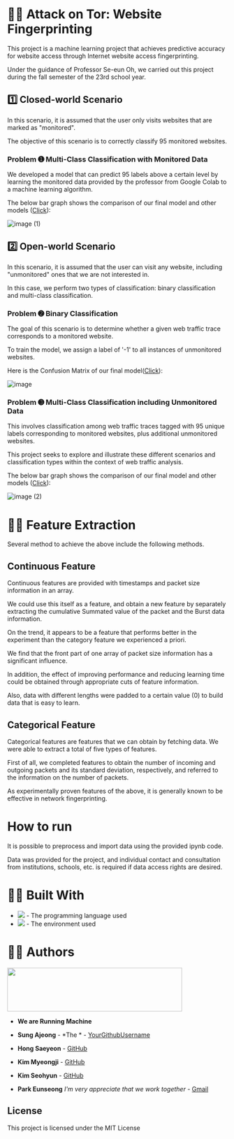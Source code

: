 # 🏃‍♀️ Attack on Tor: Website Fingerprinting

This project is a machine learning project that achieves predictive accuracy for website access through Internet website access fingerprinting.

Under the guidance of Professor Se-eun Oh, we carried out this project during the fall semester of the 23rd school year.

## 1️⃣  **Closed-world Scenario**

In this scenario, it is assumed that the user only visits websites that are marked as "monitored". 

The objective of this scenario is to correctly classify 95 monitored websites.

### Problem ➊ **Multi-Class Classification with Monitored Data**

We developed a model that can predict 95 labels above a certain level by learning the monitored data provided by the professor from Google Colab to a machine learning algorithm.

The below bar graph shows the comparison of our final model and other models ([Click](https://github.com/Running-Machine-ML23-2/problem_1/)):

![image (1)](https://github.com/Running-Machine-ML23-2/.github/assets/96706954/e52c0d8d-f44a-4d63-9d97-0db54f268621)


## 2️⃣  **Open-world Scenario**

In this scenario, it is assumed that the user can visit any website, including "unmonitored" ones that we are not interested in. 

In this case, we perform two types of classification: binary classification and multi-class classification.

### Problem ➋  **Binary Classification**

The goal of this scenario is to determine whether a given web traffic trace corresponds to a monitored website. 

To train the model, we assign a label of '-1' to all instances of unmonitored websites.

Here is the Confusion Matrix of our final model([Click](https://github.com/Running-Machine-ML23-2/problem_2/blob/main/Adaboost.ipynb)):

![image](https://github.com/Running-Machine-ML23-2/.github/assets/96706954/f915c953-1de3-44da-aa9e-6c032dabe3b8)


### Problem ➌  **Multi-Class Classification including Unmonitored Data**

This involves classification among web traffic traces tagged with 95 unique labels corresponding to monitored websites, plus additional unmonitored websites.

This project seeks to explore and illustrate these different scenarios and classification types within the context of web traffic analysis.

The below bar graph shows the comparison of our final model and other models ([Click](https://github.com/Running-Machine-ML23-2/problem_3/)):

![image (2)](https://github.com/Running-Machine-ML23-2/.github/assets/96706954/1b40bdea-ad2c-4b32-be92-270b7ffca46a)


# 🏃‍♀️ **Feature Extraction**

Several method to achieve the above include the following methods.

## **Continuous Feature**

Continuous features are provided with timestamps and packet size information in an array. 

We could use this itself as a feature, and obtain a new feature by separately extracting the cumulative Summated value of the packet and the Burst data information.

On the trend, it appears to be a feature that performs better in the experiment than the category feature we experienced a priori.

We find that the front part of one array of packet size information has a significant influence. 

In addition, the effect of improving performance and reducing learning time could be obtained through appropriate cuts of feature information.

Also, data with different lengths were padded to a certain value (0) to build data that is easy to learn.

## **Categorical Feature**

Categorical features are features that we can obtain by fetching data. We were able to extract a total of five types of features.

First of all, we completed features to obtain the number of incoming and outgoing packets and its standard deviation, respectively, and referred to the information on the number of packets.

As experimentally proven features of the above, it is generally known to be effective in network fingerprinting.

# How to run

It is possible to preprocess and import data using the provided ipynb code. 

Data was provided for the project, and individual contact and consultation from institutions, schools, etc. is required if data access rights are desired.


# 🏃‍♀️ Built With
* <img src="https://img.shields.io/badge/Python-3776AB?style=for-the-badge&logo=Python&logoColor=white"> - The programming language used
* <img src="https://img.shields.io/badge/googlecolab-F9AB00?style=for-the-badge&logo=GoogleColab&logoColor=white"> - The environment used

  
# 🏃‍♀️ Authors

<img src="https://github.com/Running-Machine-ML23-2/.github/assets/96706954/ad9a1759-429e-4d43-84b3-faf977f6e2c9" width="400" height="100"/>

* **We are Running Machine**

* **Sung Ajeong** - *The * - [YourGithubUsername](https://github.com/YourGithubUsername)
* **Hong Saeyeon**  - [GitHub](https://github.com/YourGithubUsername)
* **Kim Myeongji** - [GitHub](https://github.com/YourGithubUsername)
* **Kim Seohyun**  - [GitHub](https://github.com/YourGithubUsername)
* **Park Eunseong** *I'm very appreciate that we work together* - [Gmail](eunseong06070@gmail.com)

## License

This project is licensed under the MIT License 

